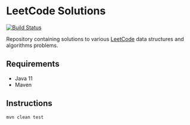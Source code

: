 # LeetCode Solutions

[![Build Status](https://travis-ci.com/fosdickio/leetcode-solutions.svg?token=SF2sJ9D2NnsZgYTMXteG&branch=master)](https://travis-ci.com/fosdickio/leetcode-solutions)

Repository containing solutions to various [LeetCode](https://leetcode.com/) data structures and algorithms problems.

## Requirements
- Java 11
- Maven

## Instructions
```
mvn clean test
```
